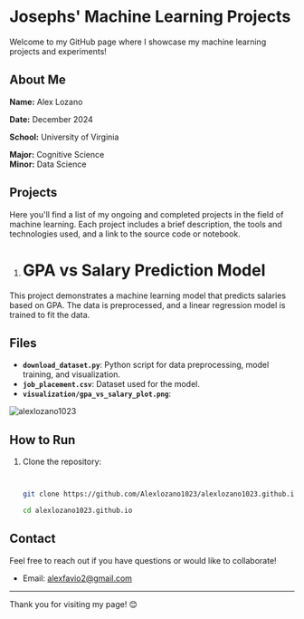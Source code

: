 # Josephs' Machine Learning Projects

Welcome to my GitHub page where I showcase my machine learning projects and experiments!

## About Me

**Name:** Alex Lozano

**Date:** December 2024

**School:** University of Virginia

**Major:** Cognitive Science  
**Minor:** Data Science

## Projects

Here you'll find a list of my ongoing and completed projects in the field of machine learning. Each project includes a brief description, the tools and technologies used, and a link to the source code or notebook.

1. # GPA vs Salary Prediction Model 
This project demonstrates a machine learning model that predicts salaries based on GPA. The data is preprocessed, and a linear regression model is trained to fit the data.

## Files
- **`download_dataset.py`**: Python script for data preprocessing, model training, and visualization.
- **`job_placement.csv`**: Dataset used for the model.
- **`visualization/gpa_vs_salary_plot.png`**:

![alexlozano1023](https://github.com/user-attachments/assets/616fc5f0-7f51-4847-8a0e-9fe3ef53dca0)

## How to Run
1. Clone the repository:
   ```bash


   git clone https://github.com/Alexlozano1023/alexlozano1023.github.io.git

   cd alexlozano1023.github.io

## Contact

Feel free to reach out if you have questions or would like to collaborate!

- Email: [alexfavio2@gmail.com](mailto:alexfavio2@gmail.com)

---

Thank you for visiting my page! 😊
